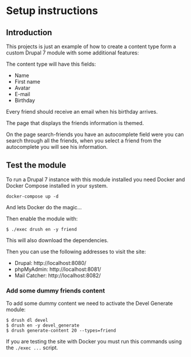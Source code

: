 # Setup instructions

## Introduction

This projects is just an example of how to create a content type form a custom
Drupal 7 module with some additional features:

The content type will have this fields:

- Name
- First name
- Avatar
- E-mail
- Birthday

Every friend should receive an email when his birthday arrives.

The page that displays the friends information is themed.

On the page search-friends you have an autocomplete field were you can search through
all the friends, when you select a friend from the autocomplete you will see his information.

## Test the module

To run a Drupal 7 instance with this module installed you need Docker and Docker Compose
installed in your system.

`docker-compose up -d`

And lets Docker do the magic...

Then enable the module with:

```
$ ./exec drush en -y friend
```

This will also download the dependencies.

Then you can use the following addresses to visit the site:

- Drupal: http://localhost:8080/
- phpMyAdmin: http://localhost:8081/
- Mail Catcher: http://localhost:8082/

### Add some dummy friends content

To add some dummy content we need to activate the Devel Generate module:

```
$ drush dl devel
$ drush en -y devel_generate
$ drush generate-content 20 --types=friend
```

If you are testing the site with Docker you must run this commands using the `./exec ...` script.
